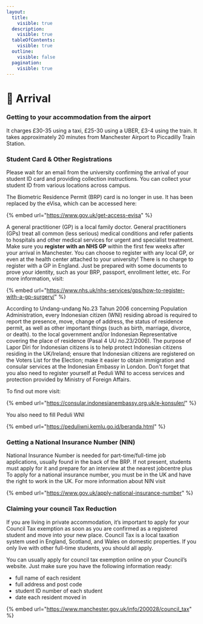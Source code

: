 ```yaml
---
layout:
  title:
    visible: true
  description:
    visible: true
  tableOfContents:
    visible: true
  outline:
    visible: false
  pagination:
    visible: true
---
```


# 🛬 Arrival

### Getting to your accommodation from the airport <a href="#getting-to-your-accommodation-from-the-airport" id="getting-to-your-accommodation-from-the-airport"></a>

It charges £30-35 using a taxi, £25-30 using a UBER, £3-4 using the train. It takes approximately 20 minutes from Manchester Airport to Piccadilly Train Station.

### Student Card & Other Registrations <a href="#student-card-and-brp-collection" id="student-card-and-brp-collection"></a>

Please wait for an email from the university confirming the arrival of your student ID card and providing collection instructions. You can collect your student ID from various locations across campus.

The Biometric Residence Permit (BRP) card is no longer in use. It has been replaced by the eVisa, which can be accessed here:

{% embed url="https://www.gov.uk/get-access-evisa" %}

A general practitioner (GP) is a local family doctor. General practitioners (GPs) treat all common (less serious) medical conditions and refer patients to hospitals and other medical services for urgent and specialist treatment. Make sure you **register with an NHS GP** within the first few weeks after your arrival in Manchester. You can choose to register with any local GP, or even at the health center attached to your university! There is no charge to register with a GP in England. Just be prepared with some documents to prove your identity, such as your BRP, passport, enrollment letter, etc. For more information, visit:

{% embed url="https://www.nhs.uk/nhs-services/gps/how-to-register-with-a-gp-surgery/" %}

According to Undang-undang No.23 Tahun 2006 concerning Population Administration, every Indonesian citizen (WNI) residing abroad is required to report the presence, move, change of address, the status of residence permit, as well as other important things (such as birth, marriage, divorce, or death). to the local government and/or Indonesian Representative covering the place of residence (Pasal 4 UU no.23/2006). The purpose of Lapor Diri for Indonesian citizens is to help protect Indonesian citizens residing in the UK/Ireland; ensure that Indonesian citizens are registered on the Voters List for the Election; make it easier to obtain immigration and consular services at the Indonesian Embassy in London. Don't forget that you also need to register yourself at Peduli WNI to access services and protection provided by Ministry of Foreign Affairs.

To find out more visit:

{% embed url="https://consular.indonesianembassy.org.uk/e-konsuler/" %}

You also need to fill Peduli WNI&#x20;

{% embed url="https://peduliwni.kemlu.go.id/beranda.html" %}

### Getting a National Insurance Number (NIN) <a href="#getting-a-national-insurance-number-nin" id="getting-a-national-insurance-number-nin"></a>

National Insurance Number is needed for part-time/full-time job applications, usually found in the back of the BRP. If not present, students must apply for it and prepare for an interview at the nearest jobcentre plus To apply for a national insurance number, you must be in the UK and have the right to work in the UK. For more information about NIN visit

{% embed url="https://www.gov.uk/apply-national-insurance-number" %}

### Claiming your council Tax Reduction <a href="#claiming-your-council-tax-reduction" id="claiming-your-council-tax-reduction"></a>

If you are living in private accommodation, it’s important to apply for your Council Tax exemption as soon as you are confirmed as a registered student and move into your new place. Council Tax is a local taxation system used in England, Scotland, and Wales on domestic properties. If you only live with other full-time students, you should all apply.

You can usually apply for council tax exemption online on your Council’s website. Just make sure you have the following information ready:

* full name of each resident
* full address and post code
* student ID number of each student
* date each resident moved in

{% embed url="https://www.manchester.gov.uk/info/200028/council_tax" %}
